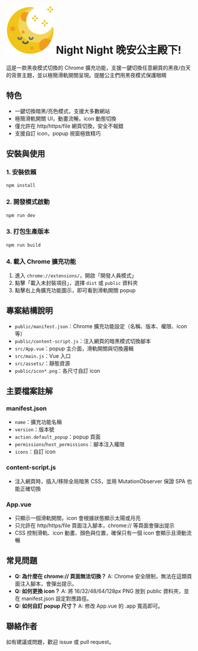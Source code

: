# ![主畫面](public/icon128.png) Night Night 晚安公主殿下!

這是一款黑夜模式切換的 Chrome 擴充功能，支援一鍵切換任意網頁的黑夜/白天的背景主題，並以極簡滑軌開關呈現。提醒公主們用黑夜模式保護眼睛

## 特色
- 一鍵切換暗黑/亮色模式，支援大多數網站
- 極簡滑軌開關 UI，動畫流暢，icon 動態切換
- 僅允許在 http/https/file 網頁切換，安全不報錯
- 支援自訂 icon，popup 視窗極致精巧

## 安裝與使用

### 1. 安裝依賴
```sh
npm install
```

### 2. 開發模式啟動
```sh
npm run dev
```

### 3. 打包生產版本
```sh
npm run build
```

### 4. 載入 Chrome 擴充功能
1. 進入 `chrome://extensions/`，開啟「開發人員模式」
2. 點擊「載入未封裝項目」，選擇 `dist` 或 `public` 資料夾
3. 點擊右上角擴充功能圖示，即可看到滑軌開關 popup

## 專案結構說明

- `public/manifest.json`：Chrome 擴充功能設定（名稱、版本、權限、icon 等）
- `public/content-script.js`：注入網頁的暗黑模式切換腳本
- `src/App.vue`：popup 主介面，滑軌開關與切換邏輯
- `src/main.js`：Vue 入口
- `src/assets/`：靜態資源
- `public/icon*.png`：各尺寸自訂 icon

## 主要檔案註解

### manifest.json
- `name`：擴充功能名稱
- `version`：版本號
- `action.default_popup`：popup 頁面
- `permissions`/`host_permissions`：腳本注入權限
- `icons`：自訂 icon

### content-script.js
- 注入網頁時，插入/移除全局暗黑 CSS，並用 MutationObserver 保證 SPA 也能正確切換

### App.vue
- 只顯示一個滑軌開關，icon 會根據狀態顯示太陽或月亮
- 只允許在 http/https/file 頁面注入腳本，chrome:// 等頁面會彈出提示
- CSS 控制滑軌、icon 動畫、顏色與位置，確保只有一個 icon 會顯示且滑動流暢

## 常見問題

- **Q: 為什麼在 chrome:// 頁面無法切換？**
  A: Chrome 安全限制，無法在這類頁面注入腳本，會彈出提示。
- **Q: 如何更換 icon？**
  A: 將 16/32/48/64/128px PNG 放到 public 資料夾，並在 manifest.json 設定對應路徑。
- **Q: 如何自訂 popup 尺寸？**
  A: 修改 App.vue 的 .app 寬高即可。

## 聯絡作者
如有建議或問題，歡迎 issue 或 pull request。
